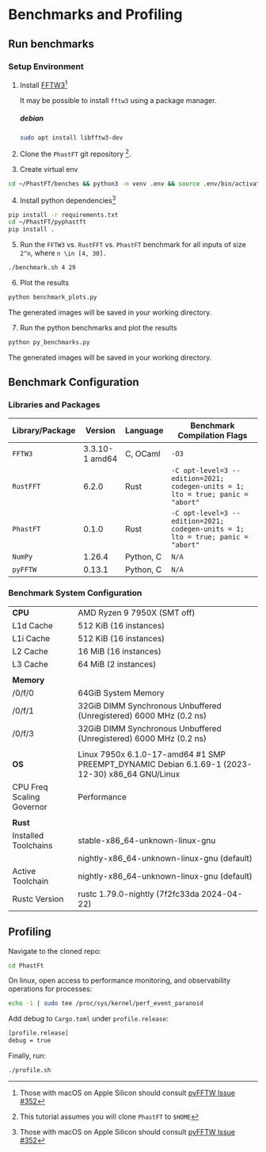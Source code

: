 # Benchmarks and Profiling

## Run benchmarks

### Setup Environment

1. Install [FFTW3](http://www.fftw.org/download.html)[^1]

   It may be possible to install `fftw3` using a package manager.

   ##### debian
   ```bash
   sudo apt install libfftw3-dev
   ```

2. Clone the `PhastFT` git repository [^2].

3. Create virtual env

```bash
cd ~/PhastFT/benches && python3 -m venv .env && source .env/bin/activate
```

4. Install python dependencies[^1]

```bash
pip install -r requirements.txt
cd ~/PhastFT/pyphastft
pip install .
```

5. Run the `FFTW3` vs. `RustFFT` vs. `PhastFT` benchmark for all inputs of size `2^n`, where `n \in [4, 30].`

```bash
./benchmark.sh 4 29
```

6. Plot the results

```bash
python benchmark_plots.py
```

The generated images will be saved in your working directory.

7. Run the python benchmarks and plot the results

```bash
python py_benchmarks.py
```

The generated images will be saved in your working directory.

## Benchmark Configuration

### Libraries and Packages

| Library/Package | Version        | Language  | Benchmark Compilation Flags                                                     |
|-----------------|----------------|-----------|---------------------------------------------------------------------------------|
| `FFTW3`         | 3.3.10-1 amd64 | C, OCaml  | `-O3`                                                                           |
| `RustFFT`       | 6.2.0          | Rust      | `-C opt-level=3 --edition=2021; codegen-units = 1; lto = true; panic = "abort"` |
| `PhastFT`       | 0.1.0          | Rust      | `-C opt-level=3 --edition=2021; codegen-units = 1; lto = true; panic = "abort"` |
| `NumPy`         | 1.26.4         | Python, C | `N/A`                                                                           |
| `pyFFTW`        | 0.13.1         | Python, C | `N/A`                                                                           |

### Benchmark System Configuration

|                           |                                                                                                 |
|---------------------------|-------------------------------------------------------------------------------------------------|
| **CPU**                   | AMD Ryzen 9 7950X (SMT off)                                                                     |
| L1d Cache                 | 512 KiB (16 instances)                                                                          |
| L1i Cache                 | 512 KiB (16 instances)                                                                          |
| L2 Cache                  | 16 MiB (16 instances)                                                                           |
| L3 Cache                  | 64 MiB (2 instances)                                                                            |
|                           |                                                                                                 |
| **Memory**                |                                                                                                 |
| /0/f/0                    | 64GiB System Memory                                                                             |
| /0/f/1                    | 32GiB DIMM Synchronous Unbuffered (Unregistered) 6000 MHz (0.2 ns)                              |
| /0/f/3                    | 32GiB DIMM Synchronous Unbuffered (Unregistered) 6000 MHz (0.2 ns)                              |
|                           |                                                                                                 |
| **OS**                    | Linux 7950x 6.1.0-17-amd64 #1 SMP PREEMPT_DYNAMIC Debian 6.1.69-1 (2023-12-30) x86_64 GNU/Linux |
| CPU Freq Scaling Governor | Performance                                                                                     |
|                           |                                                                                                 |
| **Rust**                  |                                                                                                 |
| Installed Toolchains      | stable-x86_64-unknown-linux-gnu                                                                 |
|                           | nightly-x86_64-unknown-linux-gnu (default)                                                      |
| Active Toolchain          | nightly-x86_64-unknown-linux-gnu (default)                                                      |
| Rustc Version             | rustc 1.79.0-nightly (7f2fc33da 2024-04-22)                                                     |

## Profiling

Navigate to the cloned repo:

```bash
cd PhastFt
```

On linux, open access to performance monitoring, and observability operations for processes:

```bash
echo -1 | sudo tee /proc/sys/kernel/perf_event_paranoid
```

Add debug to `Cargo.toml` under `profile.release`:

```bash
[profile.release]
debug = true
```

Finally, run:

```bash
./profile.sh
```

[^1]: Those with macOS on Apple Silicon should
consult [pyFFTW Issue #352](https://github.com/pyFFTW/pyFFTW/issues/352#issuecomment-1945444558)

[^2]: This tutorial assumes you will clone `PhastFT` to `$HOME`
